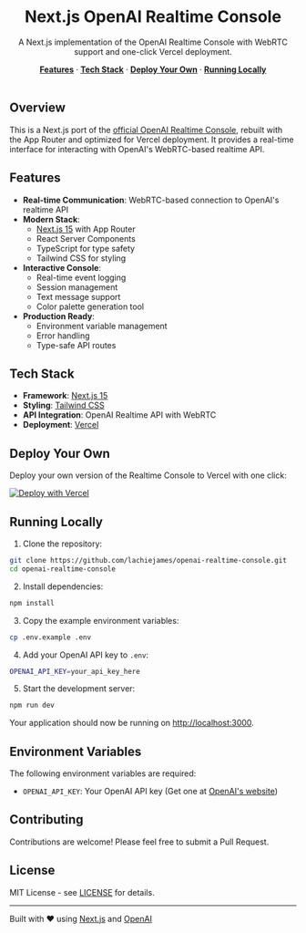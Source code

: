 <div align="center">
  <h1>Next.js OpenAI Realtime Console</h1>
  <p>A Next.js implementation of the OpenAI Realtime Console with WebRTC support and one-click Vercel deployment.</p>
</div>

<div align="center">
  <a href="#features"><strong>Features</strong></a> ·
  <a href="#tech-stack"><strong>Tech Stack</strong></a> ·
  <a href="#deploy-your-own"><strong>Deploy Your Own</strong></a> ·
  <a href="#running-locally"><strong>Running Locally</strong></a>
</div>

<br/>

## Overview

This is a Next.js port of the [official OpenAI Realtime Console](https://github.com/openai/openai-realtime-console), rebuilt with the App Router and optimized for Vercel deployment. It provides a real-time interface for interacting with OpenAI's WebRTC-based realtime API.

## Features

- **Real-time Communication**: WebRTC-based connection to OpenAI's realtime API
- **Modern Stack**:
  - [Next.js 15](https://nextjs.org) with App Router
  - React Server Components
  - TypeScript for type safety
  - Tailwind CSS for styling
- **Interactive Console**:
  - Real-time event logging
  - Session management
  - Text message support
  - Color palette generation tool
- **Production Ready**:
  - Environment variable management
  - Error handling
  - Type-safe API routes

## Tech Stack

- **Framework**: [Next.js 15](https://nextjs.org)
- **Styling**: [Tailwind CSS](https://tailwindcss.com)
- **API Integration**: OpenAI Realtime API with WebRTC
- **Deployment**: [Vercel](https://vercel.com)

## Deploy Your Own

Deploy your own version of the Realtime Console to Vercel with one click:

[![Deploy with Vercel](https://vercel.com/button)](https://vercel.com/new/clone?repository-url=https%3A%2F%2Fgithub.com%2Flachiejames%2Fopenai-realtime-console&env=OPENAI_API_KEY&envDescription=Learn%20more%20about%20how%20to%20get%20the%20API%20Keys%20for%20the%20application&envLink=https%3A%2F%2Fgithub.com%2Flachiejames%2Fopenai-realtime-console%2Fblob%2Fmain%2F.env.example&project-name=openai-realtime-console&repository-name=openai-realtime-console)

## Running Locally

1. Clone the repository:
```bash
git clone https://github.com/lachiejames/openai-realtime-console.git
cd openai-realtime-console
```

2. Install dependencies:
```bash
npm install
```

3. Copy the example environment variables:
```bash
cp .env.example .env
```

4. Add your OpenAI API key to `.env`:
```bash
OPENAI_API_KEY=your_api_key_here
```

5. Start the development server:
```bash
npm run dev
```

Your application should now be running on [http://localhost:3000](http://localhost:3000).

## Environment Variables

The following environment variables are required:

- `OPENAI_API_KEY`: Your OpenAI API key (Get one at [OpenAI's website](https://platform.openai.com/account/api-keys))

## Contributing

Contributions are welcome! Please feel free to submit a Pull Request.

## License

MIT License - see [LICENSE](LICENSE) for details.

---

Built with ❤️ using [Next.js](https://nextjs.org) and [OpenAI](https://openai.com)
